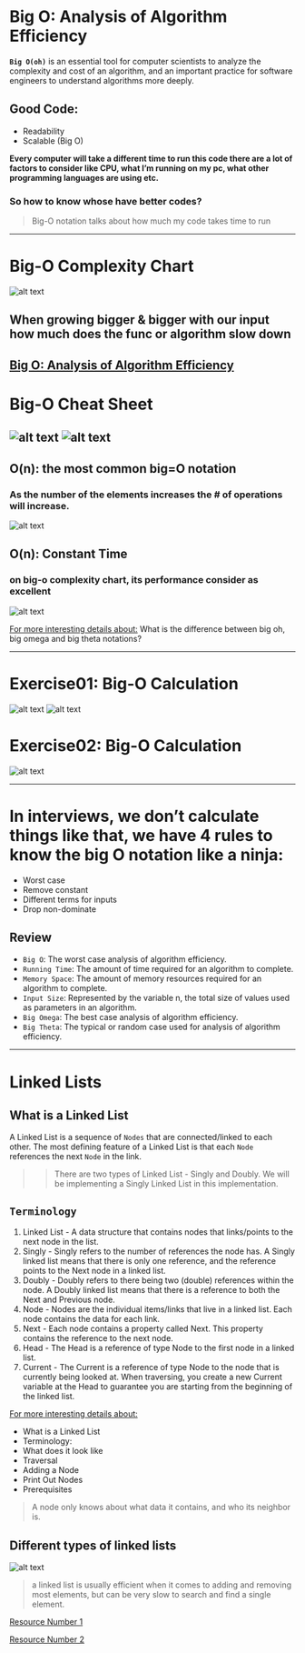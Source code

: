 # Big O: Analysis of Algorithm Efficiency
**`Big O(oh)`** is an essential tool for computer scientists to analyze the complexity and cost of an algorithm, 
and an important practice for software engineers to understand algorithms more deeply.

## Good Code: 
- Readability 
- Scalable (Big O)

**Every computer will take a different time to run this code there are a lot of factors to consider like CPU, what I’m running on my pc, what other programming languages are using etc.**

### So how to know whose have better codes?
> Big-O notation talks about how much my code takes time to run
---

# Big-O Complexity Chart
![alt text](../assets/09.png "09")

## **When growing bigger & bigger with our input how much does the func or algorithm slow down**
[Big O: Analysis of Algorithm Efficiency](https://codefellows.github.io/common_curriculum/data_structures_and_algorithms/Code_401/class-05/resources/big_oh.html)
---
# Big-O Cheat Sheet
![alt text](../assets/08.png "08")
![alt text](../assets/07.png "07")
---
## O(n): the most common big=O notation
### As the number of the elements increases the # of operations will increase.
![alt text](../assets/10.png "10")

## O(n): Constant Time
### on big-o complexity chart, its performance consider as excellent 

![alt text](../assets/11.png "11")

[For more interesting details about:](https://www.quora.com/What-is-the-difference-between-big-oh-big-omega-and-big-theta-notations) What is the difference between big oh, big omega and big theta notations?


---

# Exercise01: Big-O Calculation
![alt text](../assets/12.png "12")
![alt text](../assets/13.png "13")

# Exercise02: Big-O Calculation
![alt text](../assets/14.png "14")

---
# In interviews, we don’t calculate things like that, we have 4 rules to know the big O notation like a ninja:
- 	Worst case
- 	Remove constant
- 	Different terms for inputs
- 	Drop non-dominate

## Review
* `Big O`: The worst case analysis of algorithm efficiency.
* `Running Time`: The amount of time required for an algorithm to complete.
* `Memory Space`: The amount of memory resources required for an algorithm to complete.
* `Input Size`: Represented by the variable n, the total size of values used as parameters in an algorithm.
* `Big Omega`: The best case analysis of algorithm efficiency.
* `Big Theta`: The typical or random case used for analysis of algorithm efficiency.


----

# Linked Lists
## What is a Linked List
A Linked List is a sequence of `Nodes` that are connected/linked to each other. The most defining feature of a Linked List is that each `Node` references the next `Node` in the link.

>> There are two types of Linked List - Singly and Doubly. We will be implementing a Singly Linked List in this implementation.


## `Terminology`
1. Linked List - A data structure that contains nodes that links/points to the next node in the list.
2. Singly - Singly refers to the number of references the node has. A Singly linked list means that there is only one reference, and the reference points to the Next node in a linked list.
3. Doubly - Doubly refers to there being two (double) references within the node. A Doubly linked list means that there is a reference to both the Next and Previous node.
4. Node - Nodes are the individual items/links that live in a linked list. Each node contains the data for each link.
5. Next - Each node contains a property called Next. This property contains the reference to the next node.
6. Head - The Head is a reference of type Node to the first node in a linked list.
7. Current - The Current is a reference of type Node to the node that is currently being looked at. When traversing, you create a new Current variable at the Head to guarantee you are starting from the beginning of the linked list.

[For more interesting details about:](https://codefellows.github.io/common_curriculum/data_structures_and_algorithms/Code_401/class-05/resources/singly_linked_list.html) 
- What is a Linked List
- Terminology:
- What does it look like
- Traversal
- Adding a Node
- Print Out Nodes
- Prerequisites

> A node only knows about what data it contains, and who its neighbor is.


## Different types of linked lists
![alt text](../assets/020.jpeg "020")

> a linked list is usually efficient when it comes to adding and removing most elements, but can be very slow to search and find a single element.

[Resource Number 1](https://medium.com/basecs/whats-a-linked-list-anyway-part-2-131d96f71996) 

[Resource Number 2](https://medium.com/basecs/whats-a-linked-list-anyway-part-1-d8b7e6508b9d) 